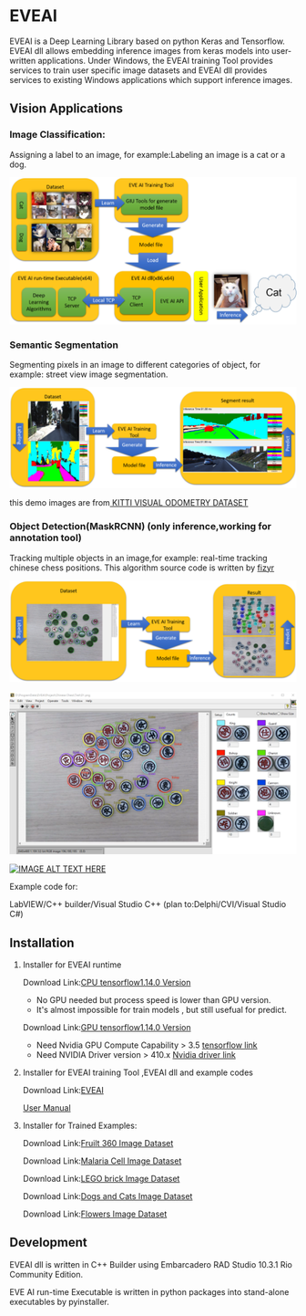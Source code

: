 # EVEAI
EVEAI is a Deep Learning Library based on python Keras and Tensorflow.
EVEAI dll allows embedding inference images from keras models into user-written applications. Under Windows, the EVEAI training Tool provides services to train user specific image datasets and EVEAI dll provides services to existing Windows applications which support inference images.

## Vision Applications

### Image Classification:
Assigning a label to an image, for example:Labeling an image is a cat or a dog.

![Settings Window](https://github.com/Hommoner/EVEAI/blob/master/images/EVEAI%20flow.png)


### Semantic Segmentation
Segmenting pixels in an image to different categories of object, for example: street view image segmentation.

![Settings Window](https://github.com/Hommoner/EVEAI/blob/master/images/EVEAI%20Semantic%20Segmentation.png)

this demo images are from[ KITTI VISUAL ODOMETRY DATASET](http://cvlibs.net/datasets/kitti/eval_semantics.php)

### Object Detection(MaskRCNN) (only inference,working for annotation tool)
Tracking multiple objects in an image,for example: real-time tracking chinese chess positions.
This algorithm source code is written by [fizyr](https://github.com/fizyr/keras-maskrcnn)

![Settings Window](https://github.com/Hommoner/EVEAI/blob/master/images/EVEAI%20Object%20Detection(MaskRCNN).png)

[![Chinese Chess](https://github.com/Hommoner/EVEAI/blob/master/images/EVEAI%20MaskRCNN%20Chinese%20Chess.png)](https://youtu.be/7JZAZnk6Gss)

[![IMAGE ALT TEXT HERE](https://img.youtube.com/vi/7JZAZnk6Gss/0.jpg)](https://www.youtube.com/watch?v=7JZAZnk6Gss)  

Example code for:

LabVIEW/C++ builder/Visual Studio C++ (plan to:Delphi/CVI/Visual Studio C#)

## Installation
1. Installer for EVEAI runtime

    Download Link:[CPU tensorflow1.14.0 Version](https://sourceforge.net/projects/project-eveai/files/EVE%20Deep%20Learning%20Toolkit%20Installer%20CPU_1.14.0%2020200223.exe/download)
    
    *    No GPU needed but process speed is lower than GPU version.
    *    It's almost impossible for train models , but still usefual for predict.

    Download Link:[GPU tensorflow1.14.0 Version](https://sourceforge.net/projects/project-eveai/files/EVE%20Deep%20Learning%20Toolkit%20Installer%20GPU_1.14.0%2020200223.exe/download)

    *    Need Nvidia GPU Compute Capability > 3.5 [tensorflow link](https://www.tensorflow.org/install/gpu)
    *    Need NVIDIA Driver version > 410.x [Nvidia driver link](https://www.nvidia.com/Download/index.aspx?lang=en-us)
       
2. Installer for EVEAI training Tool ,EVEAI dll and example codes

    Download Link:[EVEAI](https://sourceforge.net/projects/project-eveai/files/EVE%20AI%2020200223.exe/download) 
    
    [User Manual](./EVE%20Training%20Tool%20User%20Manual.md)

3. Installer for Trained Examples:

    Download Link:[Fruilt 360 Image Dataset](https://sourceforge.net/projects/project-eveai/files/EVE%20Deep%20Learning%20Toolkit%20example%20for%20Fruit-360%20Installer.exe/download)
      
    Download Link:[Malaria Cell Image Dataset](https://sourceforge.net/projects/project-eveai/files/EVE%20Deep%20Learning%20Toolkit%20example%20for%20Malaria%20Cell%20Dataset%20Installer.exe/download)

    Download Link:[LEGO brick Image Dataset](https://sourceforge.net/projects/project-eveai/files/EVE%20Deep%20Learning%20Toolkit%20example%20for%20LEGO%20brick%20Dataset%20Installer.exe/download)

    Download Link:[Dogs and Cats Image Dataset](https://sourceforge.net/projects/project-eveai/files/EVE%20Deep%20Learning%20Toolkit%20example%20for%20Dogs%20and%20Cats%20Installer.exe/download)
      
    Download Link:[Flowers Image Dataset](https://sourceforge.net/projects/project-eveai/files/EVE%20Deep%20Learning%20Toolkit%20example%20for%20Flowers%20Installer.exe/download)

## Development
EVEAI dll is written in C++ Builder using Embarcadero RAD Studio 10.3.1 Rio Community Edition.

EVE AI run-time Executable is written in python packages into stand-alone executables by pyinstaller.

